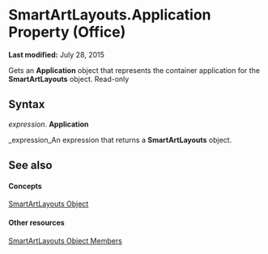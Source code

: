 
# SmartArtLayouts.Application Property (Office)

 **Last modified:** July 28, 2015

Gets an  **Application** object that represents the container application for the **SmartArtLayouts** object. Read-only

## Syntax

 _expression_. **Application**

 _expression_An expression that returns a  **SmartArtLayouts** object.


## See also


#### Concepts


 [SmartArtLayouts Object](25e33439-fb5e-01d7-1b85-01884a42ba68.md)
#### Other resources


 [SmartArtLayouts Object Members](29154639-17b7-7999-a9e1-b16cf9b2ada6.md)
